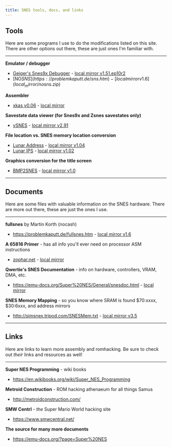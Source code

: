 ```yaml
---
title: SNES tools, docs, and links
---
```


## Tools
Here are some programs I use to do the modifications listed on this site.  
There are other options out there, these are just ones I'm familiar with.

---

**Emulator / debugger**
- [Geiger's Snes9x Debugger](http://geigercount.net/crypt/) - [local mirror v1.51.ep10r2](local_mirror/snes9x1.51.ep10r2.zip)
- [NO$SNS](https://problemkaputt.de/sns.htm) - [local mirror v1.6](local_mirror/no$sns.zip)

**Assembler**
- [xkas v0.06](https://www.romhacking.net/utilities/269/) - [local mirror](local_mirror/xkas_v06.zip)

**Savestate data viewer (for Snes9x and Zsnes savestates only)**
- [vSNES](https://www.romhacking.net/utilities/274/) - [local mirror v2.91](local_mirror/vSNES291_exec.zip)

**File location vs. SNES memory location conversion**
- [Lunar Address](https://fusoya.eludevisibility.org/la/index.html) - [local mirror v1.04](local_mirror/la104.zip)
- [Lunar IPS](https://fusoya.eludevisibility.org/lips/index.html) - [local mirror v1.02](local_mirror/lips102.zip)

**Graphics conversion for the title screen**
- [BMP2SNES](https://www.romhacking.net/utilities/923/) - [local mirror v1.0](local_mirror/BMP2SNES.zip)

---

<h2 id="documents">
  Documents
</h2>
Here are some files with valuable information on the SNES hardware.  
There are more out there, these are just the ones I use.

---

**fullsnes** by Martin Korth (nocash)
- <https://problemkaputt.de/fullsnes.htm> - [local mirror v1.6](local_mirror/fullsnes.htm)

**A 65816 Primer** - has all info you'll ever need on processor ASM instructions
- [zophar.net](https://www.zophar.net/fileuploads/2/10538ivwiu/65816info.txt) - [local mirror](local_mirror/65816info.txt)

**Qwertie's SNES Documentation** - info on hardware, controllers, VRAM, DMA, etc.
- <https://emu-docs.org/Super%20NES/General/snesdoc.html> - [local mirror](local_mirror/quertie_snes.html)

**SNES Memory Mapping** - so you know where SRAM is found $70:xxxx, $30:6xxx, and address mirrors
- <http://simsnex.tripod.com/SNESMem.txt> - [local mirror v3.5](local_mirror/SNESMem.txt)

---

## Links
Here are links to learn more assembly and romhacking. Be sure to check out *their* links and resources as well!

---

**Super NES Programming** - wiki books
- <https://en.wikibooks.org/wiki/Super_NES_Programming>

**Metroid Construction** - ROM hacking athenaeum for all things Samus
- <http://metroidconstruction.com/>

**SMW Centrl** - *the* Super Mario World hacking site
- <https://www.smwcentral.net/>

**The source for many more documents**
- <https://emu-docs.org/?page=Super%20NES>
